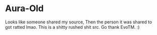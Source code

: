 # Aura-Old

Looks like someone shared my source, Then the person it was shared to got ratted lmao. This is a shitty rushed shit src.
Go thank EvoTM. :)
